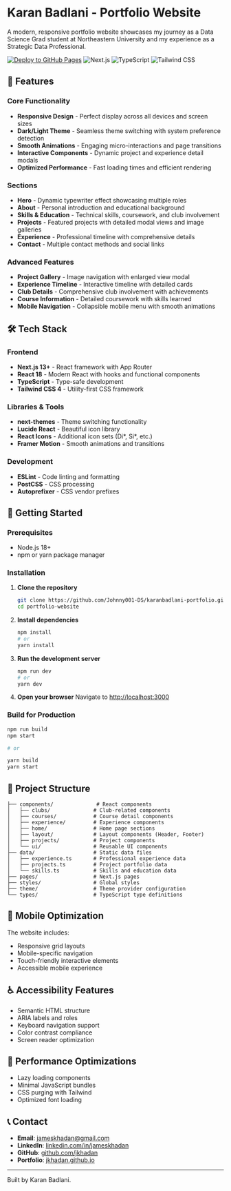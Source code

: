 # Karan Badlani - Portfolio Website

A modern, responsive portfolio website showcases my journey as a Data Science Grad student at Northeastern University and my experience as a Strategic Data Professional.

[![Deploy to GitHub Pages](https://github.com/Johnny001-DS/Johnny001-DS.github.io/actions/workflows/deploy.yml/badge.svg?branch=main)](https://github.com/Johnny001-DS/Johnny001-DS.github.io/actions/workflows/deploy.yml)
![Next.js](https://img.shields.io/badge/Next.js-14+-black)
![TypeScript](https://img.shields.io/badge/TypeScript-5+-blue)
![Tailwind CSS](https://img.shields.io/badge/Tailwind%20CSS-4+-38B2AC)

## 🌟 Features

### Core Functionality
- **Responsive Design** - Perfect display across all devices and screen sizes
- **Dark/Light Theme** - Seamless theme switching with system preference detection
- **Smooth Animations** - Engaging micro-interactions and page transitions
- **Interactive Components** - Dynamic project and experience detail modals
- **Optimized Performance** - Fast loading times and efficient rendering

### Sections
- **Hero** - Dynamic typewriter effect showcasing multiple roles
- **About** - Personal introduction and educational background
- **Skills & Education** - Technical skills, coursework, and club involvement
- **Projects** - Featured projects with detailed modal views and image galleries
- **Experience** - Professional timeline with comprehensive details
- **Contact** - Multiple contact methods and social links

### Advanced Features
- **Project Gallery** - Image navigation with enlarged view modal
- **Experience Timeline** - Interactive timeline with detailed cards
- **Club Details** - Comprehensive club involvement with achievements
- **Course Information** - Detailed coursework with skills learned
- **Mobile Navigation** - Collapsible mobile menu with smooth animations

## 🛠️ Tech Stack

### Frontend
- **Next.js 13+** - React framework with App Router
- **React 18** - Modern React with hooks and functional components
- **TypeScript** - Type-safe development
- **Tailwind CSS 4** - Utility-first CSS framework

### Libraries & Tools
- **next-themes** - Theme switching functionality
- **Lucide React** - Beautiful icon library
- **React Icons** - Additional icon sets (Di*, Si*, etc.)
- **Framer Motion** - Smooth animations and transitions

### Development
- **ESLint** - Code linting and formatting
- **PostCSS** - CSS processing
- **Autoprefixer** - CSS vendor prefixes

## 🚀 Getting Started

### Prerequisites
- Node.js 18+ 
- npm or yarn package manager

### Installation

1. **Clone the repository**
   ```bash
   git clone https://github.com/Johnny001-DS/karanbadlani-portfolio.git
   cd portfolio-website
   ```

2. **Install dependencies**
   ```bash
   npm install
   # or
   yarn install
   ```

3. **Run the development server**
   ```bash
   npm run dev
   # or
   yarn dev
   ```

4. **Open your browser**
   Navigate to [http://localhost:3000](http://localhost:3000)

### Build for Production

```bash
npm run build
npm start

# or

yarn build
yarn start
```

## 📁 Project Structure

```
├── components/              # React components
│   ├── clubs/              # Club-related components
│   ├── courses/            # Course detail components
│   ├── experience/         # Experience components
│   ├── home/               # Home page sections
│   ├── layout/             # Layout components (Header, Footer)
│   ├── projects/           # Project components
│   └── ui/                 # Reusable UI components
├── data/                   # Static data files
│   ├── experience.ts       # Professional experience data
│   ├── projects.ts         # Project portfolio data
│   └── skills.ts           # Skills and education data
├── pages/                  # Next.js pages
├── styles/                 # Global styles
├── theme/                  # Theme provider configuration
└── types/                  # TypeScript type definitions
```

## 📱 Mobile Optimization

The website includes:
- Responsive grid layouts
- Mobile-specific navigation
- Touch-friendly interactive elements
- Accessible mobile experience

## ♿ Accessibility Features

- Semantic HTML structure
- ARIA labels and roles
- Keyboard navigation support
- Color contrast compliance
- Screen reader optimization

## 🔧 Performance Optimizations

- Lazy loading components
- Minimal JavaScript bundles
- CSS purging with Tailwind
- Optimized font loading

## 📞 Contact

- **Email**: [jameskhadan@gmail.com](mailto:karanbadlani@gmail.com)
- **LinkedIn**: [linkedin.com/in/jameskhadan](https://www.linkedin.com/in/karan-badlani/)
- **GitHub**: [github.com/jkhadan](https://github.com/Johnny001-DS)
- **Portfolio**: [jkhadan.github.io](https://Johnny001-DS.github.io)

---

Built by Karan Badlani.
